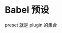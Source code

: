 <!--
 * @Author: SilvesterChiao
 * @Date: 2020-05-11 14:23:53
 * @LastEditors: SilvesterChiao
 * @LastEditTime: 2020-05-11 22:18:30
 -->

# Babel 预设

preset 就是 plugin 的集合
